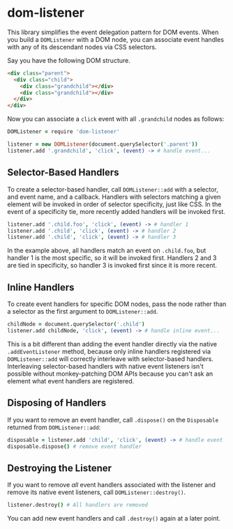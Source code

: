 # dom-listener

This library simplifies the event delegation pattern for DOM events. When you
build a `DOMListener` with a DOM node, you can associate event handles with any
of its descendant nodes via CSS selectors.

Say you have the following DOM structure.

```html
<div class="parent">
  <div class="child">
    <div class="grandchild"></div>
    <div class="grandchild"></div>
  </div>
</div>
```

Now you can associate a `click` event with all `.grandchild` nodes as follows:

```coffee
DOMListener = require 'dom-listener'

listener = new DOMListener(document.querySelector('.parent'))
listener.add '.grandchild', 'click', (event) -> # handle event...
```

## Selector-Based Handlers

To create a selector-based handler, call `DOMListener::add` with a selector,
and event name, and a callback. Handlers with selectors matching a given element
will be invoked in order of selector specificity, just like CSS. In the event
of a specificity tie, more recently added handlers will be invoked first.

```coffee
listener.add '.child.foo', 'click', (event) -> # handler 1
listener.add '.child', 'click', (event) -> # handler 2
listener.add '.child', 'click', (event) -> # handler 3
```

In the example above, all handlers match an event on `.child.foo`, but handler 1
is the most specific, so it will be invoked first. Handlers 2 and 3 are tied in
specificity, so handler 3 is invoked first since it is more recent.

## Inline Handlers

To create event handlers for specific DOM nodes, pass the node rather than a
selector as the first argument to `DOMListener::add`.

```coffee
childNode = document.querySelector('.child')
listener.add childNode, 'click', (event) -> # handle inline event...
```

This is a bit different than adding the event handler directly via the native
`.addEventListener` method, because only inline handlers registered via
`DOMListener::add` will correctly interleave with selector-based handlers.
Interleaving selector-based handlers with native event listeners isn't possible
without monkey-patching DOM APIs because you can't ask an element what event handlers are registered.

## Disposing of Handlers

If you want to remove an event handler, call `.dispose()` on the `Disposable`
returned from `DOMListener::add`:

```coffee
disposable = listener.add 'child', 'click', (event) -> # handle event
disposable.dispose() # remove event handler
```

## Destroying the Listener

If you want to remove *all* event handlers associated with the listener and
remove its native event listeners, call `DOMListener::destroy()`.

```coffee
listener.destroy() # All handlers are removed
```

You can add new event handlers and call `.destroy()` again at a later point.
